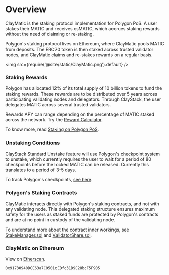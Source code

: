 # Overview

ClayMatic is the staking protocol implementation for Polygon PoS. A user stakes their MATIC and receives csMATIC, which accrues staking rewards without the need of claiming or re-staking.

Polygon's staking protocol lives on Ethereum, where ClayMatic pools MATIC from deposits. The ERC20 token is then staked across trusted validator nodes, and ClayMatic  claims and re-stakes rewards on a regular basis.

<img src={require('@site/static/ClayMatic.png').default} />

### Staking Rewards
Polygon has allocated 12% of its total supply of 10 billion tokens to fund the staking rewards. These rewards are to be distributed over 5 years across participating validating nodes and delegators. Through ClayStack, the user delegates MATIC across several trusted validators.

Rewards APY can range depending on the percentage of MATIC staked across the network. Try the [Reward Calculator](https://wallet.polygon.technology/staking/rewards-calculator/).

To know more, read [Staking on Polygon PoS](https://polygon.technology/staking/).

### Unstaking Conditions
ClayStack Standard Unstake feature will use Polygon's checkpoint system to unstake, which currently requires the user to wait for a period of 80 checkpoints before the locked MATIC can be released. Currently this translates to a period of 3-5 days.

To track Polygon's checkpoints, [see here](https://wallet.polygon.technology/staking/).

### Polygon's Staking Contracts
ClayMatic interacts directly with Polygon's staking contracts, and not with any validating node. This delegated staking structure ensures maximum safety for the users as staked funds are protected by Polygon's contracts and are at no point in custody of the validating node.

To understand more about the contract inner workings, see [StakeManager.sol](https://github.com/maticnetwork/contracts/blob/main/contracts/staking/stakeManager/StakeManager.sol) and [ValidatorShare.sol](https://github.com/maticnetwork/contracts/blob/main/contracts/staking/validatorShare/ValidatorShare.sol).

### ClayMatic on Ethereum
View on [Etherscan](https://etherscan.io/address/0x91730940DCE63a7C0501cEDfc31D9C28bcF5F905).
```
0x91730940DCE63a7C0501cEDfc31D9C28bcF5F905
```